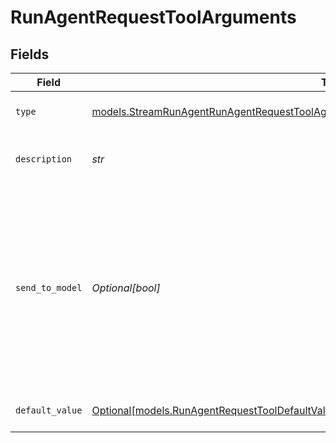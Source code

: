 # RunAgentRequestToolArguments


## Fields

| Field                                                                                                                                                                                    | Type                                                                                                                                                                                     | Required                                                                                                                                                                                 | Description                                                                                                                                                                              |
| ---------------------------------------------------------------------------------------------------------------------------------------------------------------------------------------- | ---------------------------------------------------------------------------------------------------------------------------------------------------------------------------------------- | ---------------------------------------------------------------------------------------------------------------------------------------------------------------------------------------- | ---------------------------------------------------------------------------------------------------------------------------------------------------------------------------------------- |
| `type`                                                                                                                                                                                   | [models.StreamRunAgentRunAgentRequestToolAgentsRequestRequestBodySettingsTools11HTTPType](../models/streamrunagentrunagentrequesttoolagentsrequestrequestbodysettingstools11httptype.md) | :heavy_check_mark:                                                                                                                                                                       | The type of the argument.                                                                                                                                                                |
| `description`                                                                                                                                                                            | *str*                                                                                                                                                                                    | :heavy_check_mark:                                                                                                                                                                       | A description of the argument.                                                                                                                                                           |
| `send_to_model`                                                                                                                                                                          | *Optional[bool]*                                                                                                                                                                         | :heavy_minus_sign:                                                                                                                                                                       | Whether to send the argument to the model. If set to false, the argument will not be sent to the model and needs to be provided by the user or it will be left blank.                    |
| `default_value`                                                                                                                                                                          | [Optional[models.RunAgentRequestToolDefaultValue]](../models/runagentrequesttooldefaultvalue.md)                                                                                         | :heavy_minus_sign:                                                                                                                                                                       | The default value of the argument.                                                                                                                                                       |